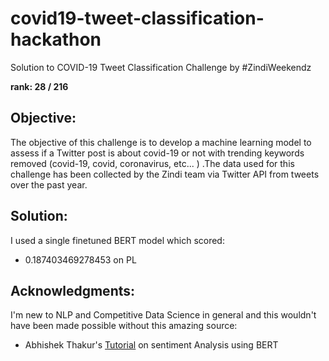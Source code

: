 # covid19-tweet-classification-hackathon

Solution to COVID-19 Tweet Classification Challenge by #ZindiWeekendz

**rank: 28 / 216**

## Objective:
The objective of this challenge is to develop a machine learning model to assess if a Twitter post is about covid-19 or not with trending keywords removed (covid-19, covid, coronavirus, etc... ) .The data used for this challenge has been collected by the Zindi team via Twitter API from tweets over the past year.

## Solution:
I used a single finetuned BERT model which scored:
  - 0.187403469278453 on PL
  
## Acknowledgments:
I'm new to NLP and Competitive Data Science in general and this wouldn't have been made possible without this amazing source:
  -  Abhishek Thakur's [Tutorial](https://www.youtube.com/watch?v=hinZO--TEk4&t=3852s) on sentiment Analysis using BERT 
